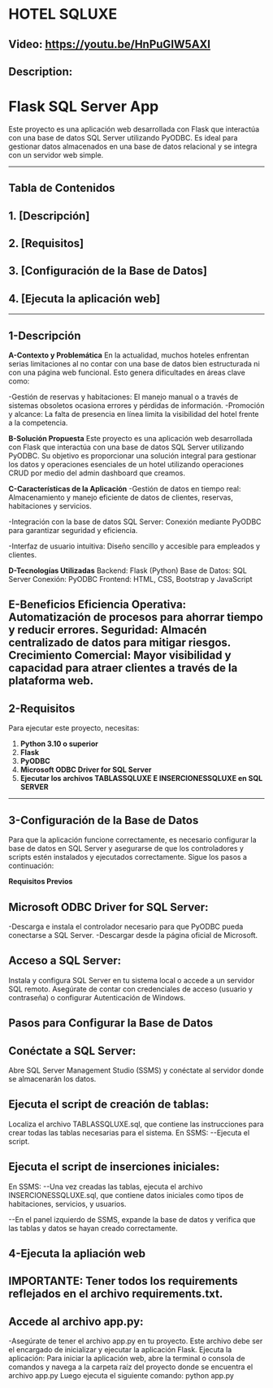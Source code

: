 # HOTEL SQLUXE
 ## Video: https://youtu.be/HnPuGIW5AXI

 ## Description:

# **Flask SQL Server App**  

Este proyecto es una aplicación web desarrollada con Flask que interactúa con una base de datos SQL Server utilizando PyODBC. Es ideal para gestionar datos almacenados en una base de datos relacional y se integra con un servidor web simple. 

---

## **Tabla de Contenidos**  
## 1. [Descripción] 
## 2. [Requisitos]
## 3. [Configuración de la Base de Datos] 
## 4. [Ejecuta la aplicación web]
---

## **1-Descripción**  
**A-Contexto y Problemática**
En la actualidad, muchos hoteles enfrentan serias limitaciones al no contar con una base de datos bien estructurada ni con una página web funcional. Esto genera dificultades en áreas clave como:

-Gestión de reservas y habitaciones: El manejo manual o a través de sistemas obsoletos ocasiona errores y pérdidas de información.
-Promoción y alcance: La falta de presencia en línea limita la visibilidad del hotel frente a la competencia.

**B-Solución Propuesta**
Este proyecto es una aplicación web desarrollada con Flask que interactúa con una base de datos SQL Server utilizando PyODBC. Su objetivo es proporcionar una solución integral para gestionar los datos y operaciones esenciales de un hotel utilizando operaciones CRUD por medio del admin dashboard que creamos.

**C-Características de la Aplicación**
-Gestión de datos en tiempo real:
Almacenamiento y manejo eficiente de datos de clientes, reservas, habitaciones y servicios.

-Integración con la base de datos SQL Server:
Conexión mediante PyODBC para garantizar seguridad y eficiencia.

-Interfaz de usuario intuitiva:
Diseño sencillo y accesible para empleados y clientes.

**D-Tecnologías Utilizadas**
Backend: Flask (Python)
Base de Datos: SQL Server
Conexión: PyODBC
Frontend: HTML, CSS, Bootstrap y JavaScript

**E-Beneficios**
Eficiencia Operativa: Automatización de procesos para ahorrar tiempo y reducir errores.
Seguridad: Almacén centralizado de datos para mitigar riesgos.
Crecimiento Comercial: Mayor visibilidad y capacidad para atraer clientes a través de la plataforma web.
---

## **2-Requisitos**  

Para ejecutar este proyecto, necesitas:  
1. **Python 3.10 o superior**  
2. **Flask**  
3. **PyODBC**  
4. **Microsoft ODBC Driver for SQL Server**  
5. **Ejecutar los archivos TABLASSQLUXE E INSERCIONESSQLUXE en SQL SERVER**  
---
## **3-Configuración de la Base de Datos**
Para que la aplicación funcione correctamente, es necesario configurar la base de datos en SQL Server y asegurarse de que los controladores y scripts estén instalados y ejecutados correctamente. Sigue los pasos a continuación:

**Requisitos Previos**
## Microsoft ODBC Driver for SQL Server:

-Descarga e instala el controlador necesario para que PyODBC pueda conectarse a SQL Server.
-Descargar desde la página oficial de Microsoft.
 
## Acceso a SQL Server:

Instala y configura SQL Server en tu sistema local o accede a un servidor SQL remoto.
Asegúrate de contar con credenciales de acceso (usuario y contraseña) o configurar Autenticación de Windows.

## Pasos para Configurar la Base de Datos
## Conéctate a SQL Server:

Abre SQL Server Management Studio (SSMS) y conéctate al servidor donde se almacenarán los datos.

## Ejecuta el script de creación de tablas:

Localiza el archivo TABLASSQLUXE.sql, que contiene las instrucciones para crear todas las tablas necesarias para el sistema.
En SSMS:
--Ejecuta el script.

## Ejecuta el script de inserciones iniciales:

En SSMS:
--Una vez creadas las tablas, ejecuta el archivo INSERCIONESSQLUXE.sql, que contiene datos iniciales como tipos de habitaciones, servicios, y usuarios.

--En el panel izquierdo de SSMS, expande la base de datos y verifica que las tablas y datos se hayan creado correctamente.

## **4-Ejecuta la apliación web**

## **IMPORTANTE: Tener todos los requirements reflejados en el archivo requirements.txt.**

## Accede al archivo app.py:
-Asegúrate de tener el archivo app.py en tu proyecto. Este archivo debe ser el encargado de inicializar y ejecutar la aplicación Flask.
Ejecuta la aplicación:
Para iniciar la aplicación web, abre la terminal o consola de comandos y navega a la carpeta raíz del proyecto donde se encuentra el archivo app.py
Luego ejecuta el siguiente comando:
python app.py
